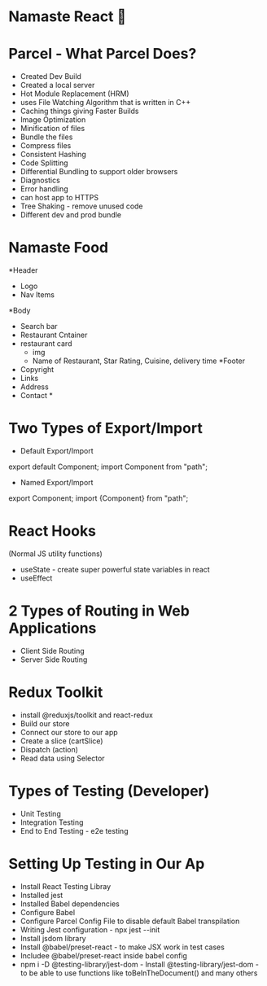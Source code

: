 # Namaste React 🚀

# Parcel - What Parcel Does?

- Created Dev Build
- Created a local server
- Hot Module Replacement (HRM)
- uses File Watching Algorithm that is written in C++
- Caching things giving Faster Builds
- Image Optimization
- Minification of files
- Bundle the files
- Compress files
- Consistent Hashing
- Code Splitting
- Differential Bundling to support older browsers
- Diagnostics
- Error handling
- can host app to HTTPS
- Tree Shaking - remove unused code
- Different dev and prod bundle

# Namaste Food

\*Header

- Logo
- Nav Items

\*Body

- Search bar
- Restaurant Cntainer
- restaurant card
  - img
  - Name of Restaurant, Star Rating, Cuisine, delivery time
    \*Footer
- Copyright
- Links
- Address
- Contact \*

# Two Types of Export/Import

- Default Export/Import

export default Component;
import Component from "path";

- Named Export/Import

export Component;
import {Component} from "path";

# React Hooks

(Normal JS utility functions)

- useState - create super powerful state variables in react
- useEffect

# 2 Types of Routing in Web Applications

- Client Side Routing
- Server Side Routing

# Redux Toolkit

- install @reduxjs/toolkit and react-redux
- Build our store
- Connect our store to our app
- Create a slice (cartSlice)
- Dispatch (action)
- Read data using Selector

# Types of Testing (Developer)

- Unit Testing
- Integration Testing
- End to End Testing - e2e testing

# Setting Up Testing in Our Ap

- Install React Testing Libray
- Installed jest
- Installed Babel dependencies
- Configure Babel
- Configure Parcel Config File to disable default Babel transpilation
- Writing Jest configuration - npx jest --init
- Install jsdom library
- Install @babel/preset-react - to make JSX work in test cases
- Includee @babel/preset-react inside babel config
- npm i -D @testing-library/jest-dom - Install @testing-library/jest-dom - to be able to use functions like toBeInTheDocument() and many others
